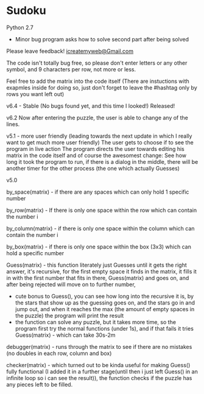 # Sudoku

Python 2.7 

 - Minor bug program asks how to solve second part after being solved

Please leave feedback!
icreatemyweb@Gmail.com

The code isn't totally bug free, so please don't enter letters or any other symbol, and 9 characters per row, not more or less.

Feel free to add the matrix into the code itself (There are instuctions with exapmles inside for doing so, just don't forget to leave the #hashtag only by rows you want left out)


v6.4 - Stable (No bugs found yet, and this time I looked!)
Released!


v6.2 
Now after entering the puzzle, the user is able to change any of the lines.


v5.1 - more user friendly 
(leading towards the next update in which I really want to get much more user friendly)
The user gets to choose if to see the program in live action 
The program directs the user towards editing his matrix in the code itself 
and of course the awesomest change:
See how long it took the program to run, 
if there is a dialog in the middle, there will be another timer for the other process (the one which actually Guesses)


v5.0 

by_space(matrix) - if there are any spaces which can only hold 1 specific number 

by_row(matrix) - If there is only one space within the row which can contain the number i

by_column(matrix) - if there is only one space within the column which can contain the number i

by_box(matrix) - if there is only one space within the box (3x3) which can hold a specific number 

Guess(matrix) - this function literately just Guesses until it gets the right answer, it's recursive, 
for the first empty space it finds in the matrix, it fills it in with the first number that fits in there, Guess(matrix) and goes on, and after being rejected will move on to further number, 
 - cute bonus to Guess(), you can see how long into the recursive it is, by the stars that show up as the guessing goes on, and the stars go in and jump out, and when it reaches the max (the amount of empty spaces in the puzzle) the program will print the result
 - the function can solve any puzzle, but it takes more time, so the program first try the normal functions (under 1s), and if that fails it tries Guess(matrix) - which can take 30s-2m 

debugger(matrix) - runs through the matrix to see if there are no mistakes (no doubles in each row, column and box)

checker(matrix) - which turned out to be kinda useful for making Guess() fully functional (I added it in a further stage(until then i just left Guess() in an infinite loop so i can see the result)), the function checks if the puzzle has any pieces left to be filled.
